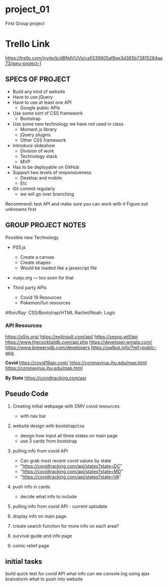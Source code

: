 # project_01
First Group project

# Trello Link
https://trello.com/invite/b/dBNdVUVs/ca5539805af6ee3d365b73815284aa73/gwu-project-1


## SPECS OF PROJECT
- Build any kind of website
- Have to use jQuery
- Have to use at least one API
    - Google public APIs
- Use some sort of CSS framework
    - Bootstrap
- Use some new technology we have not used in class
    - Moment js library
    - jQuery plugins
    - Other CSS framework
- Introduce slideshow
    - Division of work
    - Technology stack
    - MVP
- Has to be deployable on GitHub
- Support two levels of responsiveness
    - Desktop and mobile
    - Etc
- Git commit regularly
    - we will go over branching

Recommend: test API and make sure you can work with it
Figure out unknowns first 

## GROUP PROJECT NOTES

Possible new Technology
- PS5.js
    - Create a canvas
    - Create shapes
    - Would be loaded like a javascript file
- vuejs.org — too soon for that

- Third party APIs
    - Covid 19 Resources
    - Pokemon/fun resources


Afton/Ray: CSS/Bootstrap/HTML
Rachel/Noah: Logic

### API Resources
https://p5js.org/
https://evilinsult.com/api/
https://yesno.wtf/api
https://www.thecocktaildb.com/api.php
https://developer.wmata.com/
https://www.brewerydb.com/developers
https://owlbot.info/?ref=public-apis

**Covid**
https://covid19api.com/
https://coronavirus.jhu.edu/map.html
https://coronavirus.jhu.edu/map.html

**By State**
https://covidtracking.com/api

## Pseudo Code

1. Creating initial webpage with DMV covid resources
   - with nav bar
2. website design with bootstrap/css
    - design how input all three states on main page
    - use 3 cards from bootstrap
3. pulling info from covid API
     - Can grab most recent covid values by state
    - "https://covidtracking.com/api/states?state=DC"
    - "https://covidtracking.com/api/states?state=MD"
    - "https://covidtracking.com/api/states?state=VA"
4. push info in cards
    - decide what info to include

3. pulling info from covid API - current uptodate 
4. display info on main page
5. create search function for more info on each area?
6. survival guide and info page
7. comic relief page 

## initial tasks

build quick test for covid API
what info can we console.log using ajax
brainstorm what to push into website
